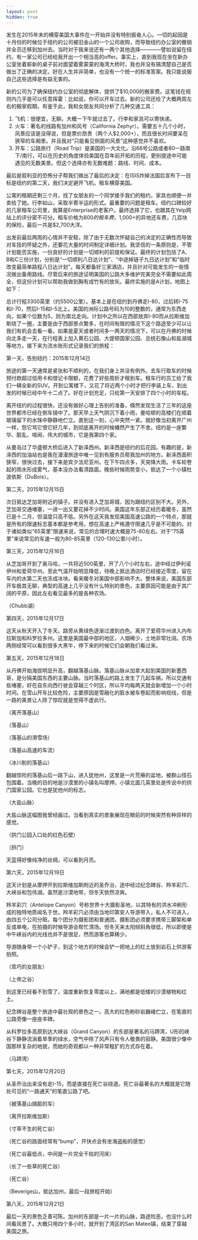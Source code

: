 ```yaml
---
layout: post
hidden: true
---
```

发生在2015年末的横穿美国大事件在一开始并没有特别振奋人心。一切的起因是十月份的时候位于纽约的公司被旧金山的一个公司收购，而导致纽约办公室的撤销并全员迁移到加州去。当时对于我来说还有一两个其他选择————譬如说留在纽约，有一家公司已经给我开出一个相当高的offer。事实上，直到我现在坐在新办公室坐着崭新的桌子前对面望着雾蒙蒙的海湾大桥时，我也并没有搞清楚自己是否做出了正确的决定。好在人生并非简单，也没有一个统一的标准答案。我只能说服自己这些选择是有益无害的。

新的公司为了确保纽约办公室的彻底解体，提供了$10,000的搬家费。这笔钱在规则内几乎是可以任意挥霍：比如说，你可以开车过去。新的公司还给了大概两周左右的搬家假期。有鉴于此，我和女朋友共同分析了几种交通工具：

  1. 飞机：很便宜，无聊。大概一下午就过去了。行李和家具可以寄快递。
  2. 火车：著名的线路有加州和风号（California Zephyr）。需要五十几个小时，风景应该是没得说，但是票价昂贵（两个人$2,000+），而且很长时间要呆在狭窄的车厢里。并且我对“只能看见侧面的风景”这种感觉并不喜欢。
  3. 开车：公路旅行（Road Trip）是美国的一大文化。沿66号公路或者80一路南下/南行，可以在历史的角度体验美国在百年前开拓的历程，更别提途中可能遇见的无数美景。但这个选择亦有无数难题：路线、时间、成本。

最后是叙利亚的恐怖分子帮我们做出了最后的决定：在ISIS炸掉法国后宣布下一目标是纽约的第二天，我们决定避开飞机，租车横穿美国。

公寓的租期还剩三个月，找了女朋友的一个同学接手我们的租约，家具也顺便一并卖给了她。行李如山，采取半寄半运的形式。最重要的问题是租车。纽约口碑较好的几家租车公司里，我算是Enterprise的老客户。最终选择了它，也跟其在Yelp网站上的评分密不可分。租车价格为$800的租车费，$1,000+的异地还车费，几百块的保险，最后一共是$2,700大洋。

出发前最后两周的心情并不安稳，除了由于无数次怀疑自己的决定的正确性而导致对车技的怀疑之外，还要花大量的时间制定详细计划。我坚信的一条原则是，不管计划能否实施，一份良好的计划是一切顺利的前提和保证。最终的计划包括了A、B和C三份计划，分别是“一切顺利八日达计划”、“中途掉链子九日达计划”和“临时改变最简单路程八日达计划”。每天都备好三家酒店，并且针对可能发生的一些情况做出备用路线。尽管后来的旅途证明美国的公路大多维护完美完全不需要如此周全，但这份计划可以帮助我做到胸有成竹有的放矢。最终实施的是A计划，地图上如下：

总计行程3300英里（约5500公里）。基本上是在纽约到丹佛走I-80，过后转I-75和I-70，然后I-15和I-5北上。美国的洲际公路号码为10的整数的，通常为东西走向，如果个位数为5，则为南北走向。计划中之所以在西部放弃I-80而从拉斯维加斯绕了一圈，主要是由于西部景点繁多，在时间有限的情况下这个路途至少可以让我们有机会去看一看。如果是夏天或者时间多一两天的情况下，可以在丹佛的时候向北多走一天，在行程表上加入黄石公园、大提顿国家公园、总统石像山和盐湖城等地方。接下来为流水账形式记录我们的旅程：

第一天，告别纽约：2015年12月14日

旅途的第一天通常是紧张和不顺利的，在我们身上并没有例外。去车行取车的时候预付款超过信用卡和借记卡限额，花费了好些周折才租到车。租车行的员工给了我们一辆全新的SUV。开到公寓楼下，又花了将近两个小时才把行李装上车，到出发的时候已经中午十二点了。好在计划充足，只给第一天安排了四个小时的车程。

离开纽约的过程很快，还没有做好心理上告别的准备，倏然发现生活了三年的这座世界都市已经在倒车镜中了。那天早上天气阴沉下着小雨，曼哈顿的高楼们在顺着玻璃留下的水珠中静静地伫立。直到这一刻，心中突然一紧。就好像当初离开广州一样，怨它骂它恨它好几年，到彻底离开的时候幡然产生了不舍。纽约是一座繁华、脏乱、喧闹、伟大的城市，它是我第四个家。

从曼岛过了华盛顿大桥后进入了新泽西州。新泽西是纽约的后花园。有趣的是，新泽西的加油站也是我在漫漫旅途中唯一见到有服务员帮我加州的地方。新泽西面积狭窄，很快过去，接下来是宾夕法尼亚州。在下午四点多，天突降大雨。卡车轮卷起的雨水形成雾气，基本没办法看清路面。晚些时候雨势变小，抵达了一个小镇杜波依斯（DuBois）。

第二天，2015年12月15日

次日抵达芝加哥附近的镇子。并没有进入芝加哥城，因为跟纽约区别不大。另外，芝加哥交通堵塞，一进一出又要花掉不少时间。美国这年东部正经历着暖冬，虽然已是十二月，但温度只高不低。另外在这天我发现美国高速公路的一个特点，那就是所有的限速标志基本都是参考用，想在高速上严格遵守限速几乎是不可能的。对于诸如类似“65英里”限速来说，常见的合理时速大概是75-80左右。对于“75英里”来说常见的车速一般为80-85英里（120-130公里/小时）。

第三天，2015年12月16日

从芝加哥开到了奥马哈，一共将近500英里，开了八个小时左右，途中经过伊利诺伊州和爱荷华州。至此气温开始明显降低，待晚上抵达酒店时已经接近零度，留在车内的水第二天也冻成冰块。看来暖冬对美国中部影响不大。整体来说，美国东部开车极其无聊，典型的高速上几乎没有什么特别的景色，主要原因可能是由于其广阔的平原，因此左右看见最多的是各种农场。

（Chubb湖）

第四天，2015年12月17日

这天从秋天开入了冬天。路旁从黄绿色逐渐过渡到白色。离开了爱荷华州进入内布拉斯加和科罗拉多州。这里是美国最中部的地区，人烟稀少，土地非常壮阔。农场两侧经常可以看到很多大黑牛，停下来的时候它们会朝我们看过来。

第五天，2015年12月18日

从丹佛开始海拔明显升高，翻越落基山脉。落基山脉从加拿大起到美国的新墨西哥，是分隔美国东西的主要山脉。当时落基山的路上发生了几起车祸，所以交通有些堵塞，好在自东向西行驶会穿越三个时区，所以平均每两天就会新增加一个小时时间。在雪山开车比较危险，主要原因是雪融化的脏水被车卷起而影响视线，但是一路的美景让人除了惊叹就是觉得不虚此行。

<p style="text-align: left;">
  （离开落基山）
</p>

（落基山）

<p style="text-align: left;">
  （落基山的滑雪场）
</p>

<p style="text-align: left;">
  （落基山高速的车流）
</p>

（冰川削的落基山）

翻越惊险的落基山后一路下山，进入犹他州，这里是一片荒瘠的盆地，被群山怪石包围着。当晚的目的地是沙漠里的小镇名叫摩押。小镇北面几英里处是传说中的拱门国家公园。它也是犹他州的标志。

<p style="text-align: left;">
  （大盐山脉）
</p>

<p style="text-align: left;">
  大盐山脉这幅图我曾经画过。当看到真实的景象展现在眼前的时候突然有种异样的感觉。
</p>

<p style="text-align: left;">
  （拱门公园入口处的红色石壁）
</p>

<p style="text-align: left;">
  （拱门）
</p>

天蓝得好像纯净的丝绸，可以看到月亮。

第六天，2015年12月19日

这天计划是从摩押开到拉斯维加斯附近的圣乔治，途中经过纪念碑谷、羚羊彩穴、大峡谷和包伟湖。虽然是沙漠地带，但冬天依然凉爽。

羚羊彩穴（Antelope Canyon）号称世界十大摄影圣地，以其特有的洪水冲刷形成的独特地质闻名于世。羚羊彩穴必须由当地印第安人导游带入，私人不可进入，由四五个公司分赃。每个团分为摄影团和普通团，摄影团必须要求携带三脚架和单反或单电，在拍摄的时候导游会帮忙清场。但冬天来太阳倾斜角很低，所以即使是中午峡谷内的光线也并不是很足，然而游客也算稀少。

导游随身带一个小铲子，到这个地方的时候会铲一把地上的红土放到岩石上供游客拍照。

（乖巧的女朋友）

<p style="text-align: left;">
  （上帝之谷）
</p>

到这里已经看不到雪了，温度重新恢复零度以上，满地都是低矮的沙漠植物和红土。

纪念碑谷是整个旅途中最壮观的景色之一。高大的红色粉砂岩巍峨伫立，在笔直的公路旁像一座座丰碑。

从科罗拉多高原到达大峡谷（Grand Canyon）的东部是著名的马蹄湾，U形的峡谷下静静流淌着旱季的绿水，空气中除了风声只有令人敬畏的寂静。美国很少像中国那样复杂的地貌，而她的奇观都以一种非常粗犷的方式存在着。

（马蹄湾）

第七天，2015年12月20日

从圣乔治出来没有走I-15，而是直接在死亡谷绕道。死亡谷最著名的大概就是它随处可见的“一路通天”的笔直公路了吧。

（被落基山搞脏的车）

（离开拉斯维加斯）

（寸草不生的死亡谷）

（死亡谷的路面经常有“bump”，开快点会有坐海盗船的感觉）

（死亡谷最低点，中间是一片完全干枯的河床）

（长了一些草的死亡谷）

（死亡谷）

（Beverige山，抵达加州，最后一段旅程开始）

第八天，2015年12月21日

最后一天的景色乏善可陈。加州的东部是一片一片的山脉，路途险恶，也没什么时间看风景了。大概只用四个多小时，就开到了湾区的San Mateo镇，结束了穿越美国之旅。